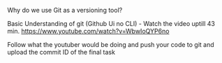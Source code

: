 Why do we use Git as a versioning tool?



Basic Understanding of git (Github Ui no CLI) - Watch the video uptill 43 min.
https://www.youtube.com/watch?v=WbwIoQYP6no


Follow what the youtuber would be doing and push your code to git and upload the commit ID of the final task
